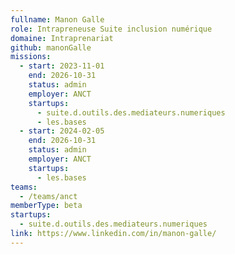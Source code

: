 ```yaml
---
fullname: Manon Galle
role: Intrapreneuse Suite inclusion numérique
domaine: Intraprenariat
github: manonGalle
missions:
  - start: 2023-11-01
    end: 2026-10-31
    status: admin
    employer: ANCT
    startups:
      - suite.d.outils.des.mediateurs.numeriques
      - les.bases
  - start: 2024-02-05
    end: 2026-10-31
    status: admin
    employer: ANCT
    startups:
      - les.bases
teams:
  - /teams/anct
memberType: beta
startups:
  - suite.d.outils.des.mediateurs.numeriques
link: https://www.linkedin.com/in/manon-galle/
---
```

